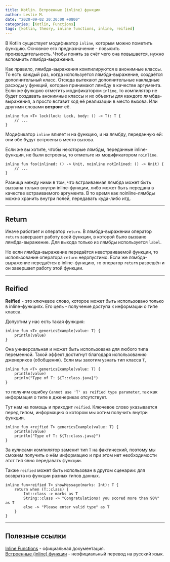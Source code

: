 ```yaml
---
title: Kotlin. Встроенные (inline) функции
author: Leslie M.
date: "2020-09-02 20:30:00 +0800"
categories: [Kotlin, Functions]
tags: [kotlin, theory, inline functions, inline, reified]
---
```


В Kotlin существует модификатор `inline`, которым можно пометить функцию. Основное его предназначение - повысить производительность. Чтобы понять за счёт чего она повышается, нужно вспомнить лямбда-выражения.

Как правило, лямбда-выражения компилируются в анонимные классы. То есть каждый раз, когда используется лямбда-выражение, создаётся дополнительный класс. Отсюда вытекают дополнительные накладные расходы у функций, которые принимают лямбду в качестве аргумента. Если же функцию отметить модификатором `inline`, то компилятор не будет создавать анонимные классы и их объекты для каждого лямбда-выражения, а просто вставит код её реализации в место вызова. Или другими словами **встроит** её.

```
inline fun <T> lock(lock: Lock, body: () -> T): T {
    // ...
}
```

Модификатор `inline` влияет и на функцию, и на лямбду, переданную ей: они обе будут встроены в место вызова.

Если же вы хотите, чтобы некоторые лямбды, переданные inline-функции, не были встроены, то отметьте их модификатором `noinline`.

```
inline fun foo(inlined: () -> Unit, noinline notInlined: () -> Unit) {
    // ...
}
```

Разница между ними в том, что встраиваемая лямбда может быть вызвана только внутри inline-функции, либо может быть передана в качестве встраиваемого аргумента. В то время как noinline-лямбды можно хранить внутри полей, передавать куда-либо итд.

***

## Return

Иначе работает и оператор `return`. В лямбда-выражении оператор `return` завершает работу всей функции, в которой было вызвано лямбда-выражение. Для выхода только из лямбды используется `label`.

Но если лямбда-выражение передаётся невстраиваемой функции, то использование оператора `return` недопустимо. Если же лямбда-выражение передаётся в inline-функцию, то оператор `return` разрешён и он завершает работу этой функции.

***

## Reified

**Reified** - это ключевое слово, которое может быть использовано только в inline-функциях. Его цель - получение доступа к информации о типе класса.

Допустим у нас есть такая функция:

```
inline fun <T> genericsExample(value: T) {
    println(value)
}
```

Она универсальная и может быть использована для любого типа переменной. Такой эффект достигнут благодаря использованию дженериков (обобщения). Если мы захотим узнать тип класса `T`,

```
inline fun <T> genericsExample(value: T) {
    println(value)
    prinln("Type of T: ${T::class.java}")
}
```

то получим ошибку `Cannot use 'T' as reified type parameter`, так как информация о типе в дженериках отсутствует.

Тут нам на помощь и приходит `reified`. Ключевое слово указывается перед типом, информацию о котором мы хотим получить внутри функции.

```
inline fun <reified T> genericsExample(value: T) {
    println(value)
    println("Type of T: ${T::class.java}")
}
```

За кулисами компилятор заменит тип `T` на фактический, поэтому мы сможем получить о нём информацию и при этом нет необходимости этот тип явно передавать функции.

Также `reified` может быть использован в другом сценарии: для возврата из функции разных типов данных.

```
inline fun<reified T> showMessage(marks: Int): T {
    return when (T::class) {
        Int::class -> marks as T
        String::class -> "Congratulations! you scored more than 90%" as T
        else -> "Please enter valid type" as T
    }
}
```

***

## Полезные ссылки

[Inline Functions](https://kotlinlang.org/docs/reference/inline-functions.html "kotlinlang.org") - официальная документация.  
[Встроенные (inline) функции](https://kotlinlang.ru/docs/reference/inline-functions.html "kotlinlang.ru") - неофициальный перевод на русский язык.
